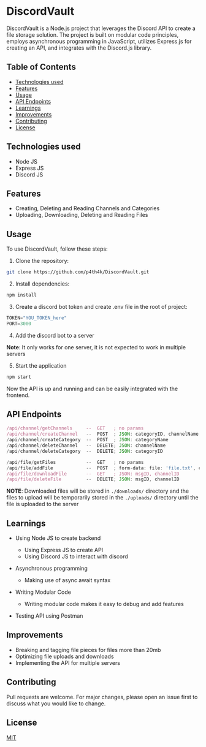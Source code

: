 # DiscordVault

DiscordVault is a Node.js project that leverages the Discord API to create a file storage solution. The project is built on modular code principles, employs asynchronous programming in JavaScript, utilizes Express.js for creating an API, and integrates with the Discord.js library.

## Table of Contents

- [Technologies used](#technologies-used)
- [Features](#features)
- [Usage](#usage)
- [API Endpoints](#api-endpoints)
- [Learnings](#learnings)
- [Improvements](#improvements)
- [Contributing](#contributing)
- [License](#license)

## Technologies used
- Node JS
- Express JS
- Discord JS

## Features
- Creating, Deleting and Reading Channels and Categories
- Uploading, Downloading, Deleting and Reading Files

## Usage

To use DiscordVault, follow these steps:

1. Clone the repository:

```bash
git clone https://github.com/p4th4k/DiscordVault.git
```

2. Install dependencies:

```bash
npm install 
```

3. Create a discord bot token and create .env file in the root of project:

```js
TOKEN="YOU_TOKEN_here"
PORT=3000
```

4. Add the discord bot to a server

<b>Note</b>: It only works for one server, it is not expected to work in multiple servers

5. Start the application

```bash
npm start
```

Now the API is up and running and can be easily integrated with the frontend.

## API Endpoints

```js
/api/channel/getChannels     --  GET   ; no params
/api/channel/createChannel   --  POST  ; JSON: categoryID, channelName
/api/channel/createCategory  --  POST  ; JSON: categoryName
/api/channel/deleteChannel   --  DELETE; JSON: channelName
/api/channel/deleteCategory  --  DELETE; JSON: categoryID

/api/file/getFiles           --  GET   ; no params
/api/file/addFile            --  POST  ; form-data: file: 'file.txt', channelID: 'channelID' 
/api/file/downloadFile       --  GET   ; JSON: msgID, channelID
/api/file/deleteFile         --  DELETE; JSON: msgID, channelID
```

<b>NOTE</b>: Downloaded files will be stored in ```./downloads/``` directory and the files to upload will be temporarily stored in the ```./uploads/``` directory until the file is uploaded to the server

## Learnings
- Using Node JS to create backend
   - Using Express JS to create API
   - Using Discord JS to interact with discord

- Asynchronous programming
   - Making use of async await syntax

- Writing Modular Code
   - Writing modular code makes it easy to debug and add features

- Testing API using Postman

## Improvements
- Breaking and tagging file pieces for files more than 20mb
- Optimizing file uploads and downloads
- Implementing the API for multiple servers

## Contributing

Pull requests are welcome. For major changes, please open an issue first to discuss what you would like to change.

## License

[MIT](https://choosealicense.com/licenses/mit/)